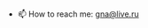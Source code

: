 - 📫 How to reach me: gna@live.ru

<!---
n817/n817 is a ✨ special ✨ repository because its `README.md` (this file) appears on your GitHub profile.
You can click the Preview link to take a look at your changes.
--->
